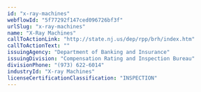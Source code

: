 ```yaml
---
id: "x-ray-machines"
webflowId: "5f77292f147ced096726bf3f"
urlSlug: "x-ray-machines"
name: "X-Ray Machines"
callToActionLink: "http://state.nj.us/dep/rpp/brh/index.htm"
callToActionText: ""
issuingAgency: "Department of Banking and Insurance"
issuingDivision: "Compensation Rating and Inspection Bureau"
divisionPhone: "(973) 622-6014"
industryId: "X-ray Machines"
licenseCertificationClassification: "INSPECTION"
---
```

